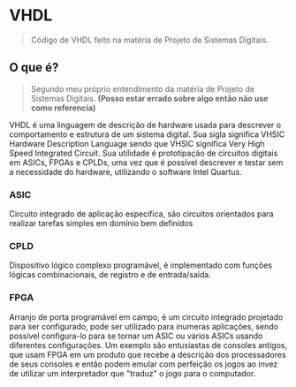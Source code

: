 # VHDL

> Código de VHDL feito na matéria de Projeto de Sistemas Digitais.

## O que é?
> Segundo meu próprio entendimento da matéria de Projeto de Sistemas Digitais. **(Posso estar errado sobre algo então não use como referencia)**

VHDL é uma linguagem de descrição de hardware usada para descrever o comportamento e estrutura de um sistema digital. Sua sigla significa VHSIC Hardware Description Language sendo que VHSIC significa Very High Speed Integrated Circuit. Sua utilidade é prototipação de circuitos digitais em ASICs, FPGAs e CPLDs, uma vez que é possível descrever e testar sem a necessidade do hardware, utilizando o software Intel Quartus.

### ASIC
Circuito integrado de aplicação especifica, são circuitos orientados para realizar tarefas simples em domínio bem definidos

###  CPLD
Dispositivo lógico complexo programável, é implementado com funções lógicas combinacionais, de registro e de entrada/saída.

### FPGA
Arranjo de porta programável em campo, é um circuito integrado projetado para ser configurado, pode ser utilizado para inumeras aplicações, sendo possível configura-lo para se tornar um ASIC ou vários ASICs usando diferentes configurações. Um exemplo são entusiastas de consoles antigos, que usam FPGA em um produto que recebe a descrição dos processadores de seus consoles e então podem emular com perfeição os jogos ao invez de utilizar um interpretador que "traduz" o jogo para o computador.
